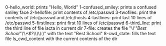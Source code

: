 0-hello_world: prints "Hello, World" 
1-confused_smiley: prints a confused smiley face
2-hellofile: print contents of /etc/passwd
3-twofiles: print the contents of /etc/passwd and /etc/hosts
4-lastlines: print last 10 lines of /etc/passwd
5-firstlines: print first 10 lines of /etc/passwd
6-third_line: print the third line of file iacta in current dir
7-file: creates  the file "\\*\\\'\"Best School\"\\'\\\*\$\?\\*\\*\\*\\*\\*:)" with the text "Best School"
8-cwd_state: fills the text file ls_cwd_content with the current contents of the dir

